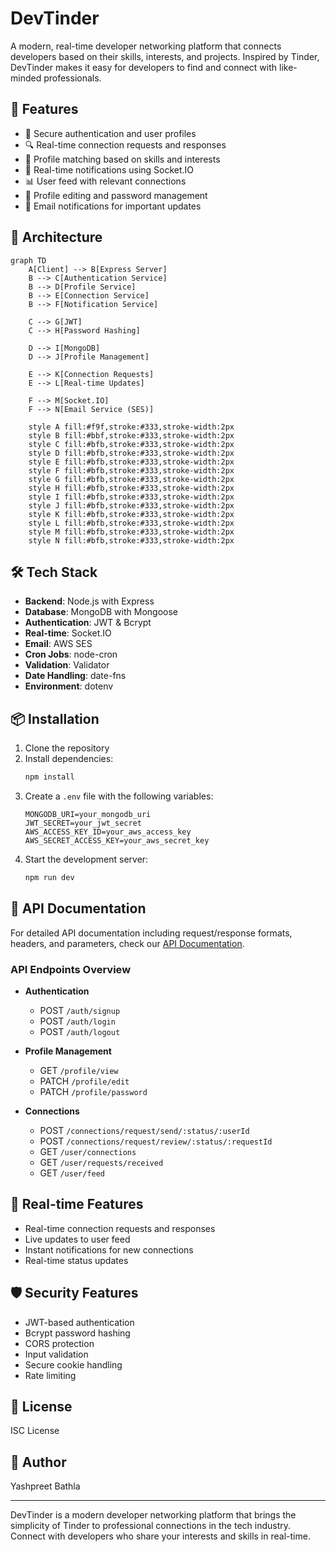 # DevTinder

A modern, real-time developer networking platform that connects developers based on their skills, interests, and projects. Inspired by Tinder, DevTinder makes it easy for developers to find and connect with like-minded professionals.

## 🚀 Features

- 🔐 Secure authentication and user profiles
- 🔍 Real-time connection requests and responses
- 🔄 Profile matching based on skills and interests
- 📱 Real-time notifications using Socket.IO
- 📊 User feed with relevant connections
- 🔄 Profile editing and password management
- 📧 Email notifications for important updates

## 📱 Architecture

```mermaid
graph TD
    A[Client] --> B[Express Server]
    B --> C[Authentication Service]
    B --> D[Profile Service]
    B --> E[Connection Service]
    B --> F[Notification Service]
    
    C --> G[JWT]
    C --> H[Password Hashing]
    
    D --> I[MongoDB]
    D --> J[Profile Management]
    
    E --> K[Connection Requests]
    E --> L[Real-time Updates]
    
    F --> M[Socket.IO]
    F --> N[Email Service (SES)]
    
    style A fill:#f9f,stroke:#333,stroke-width:2px
    style B fill:#bbf,stroke:#333,stroke-width:2px
    style C fill:#bfb,stroke:#333,stroke-width:2px
    style D fill:#bfb,stroke:#333,stroke-width:2px
    style E fill:#bfb,stroke:#333,stroke-width:2px
    style F fill:#bfb,stroke:#333,stroke-width:2px
    style G fill:#bfb,stroke:#333,stroke-width:2px
    style H fill:#bfb,stroke:#333,stroke-width:2px
    style I fill:#bfb,stroke:#333,stroke-width:2px
    style J fill:#bfb,stroke:#333,stroke-width:2px
    style K fill:#bfb,stroke:#333,stroke-width:2px
    style L fill:#bfb,stroke:#333,stroke-width:2px
    style M fill:#bfb,stroke:#333,stroke-width:2px
    style N fill:#bfb,stroke:#333,stroke-width:2px
```

## 🛠️ Tech Stack

- **Backend**: Node.js with Express
- **Database**: MongoDB with Mongoose
- **Authentication**: JWT & Bcrypt
- **Real-time**: Socket.IO
- **Email**: AWS SES
- **Cron Jobs**: node-cron
- **Validation**: Validator
- **Date Handling**: date-fns
- **Environment**: dotenv

## 📦 Installation

1. Clone the repository
2. Install dependencies:
   ```bash
   npm install
   ```
3. Create a `.env` file with the following variables:
   ```
   MONGODB_URI=your_mongodb_uri
   JWT_SECRET=your_jwt_secret
   AWS_ACCESS_KEY_ID=your_aws_access_key
   AWS_SECRET_ACCESS_KEY=your_aws_secret_key
   ```
4. Start the development server:
   ```bash
   npm run dev
   ```

## 📖 API Documentation

For detailed API documentation including request/response formats, headers, and parameters, check our [API Documentation](API_LIST.md).

### API Endpoints Overview

- **Authentication**
  - POST `/auth/signup`
  - POST `/auth/login`
  - POST `/auth/logout`

- **Profile Management**
  - GET `/profile/view`
  - PATCH `/profile/edit`
  - PATCH `/profile/password`

- **Connections**
  - POST `/connections/request/send/:status/:userId`
  - POST `/connections/request/review/:status/:requestId`
  - GET `/user/connections`
  - GET `/user/requests/received`
  - GET `/user/feed`

## 📱 Real-time Features

- Real-time connection requests and responses
- Live updates to user feed
- Instant notifications for new connections
- Real-time status updates

## 🛡️ Security Features

- JWT-based authentication
- Bcrypt password hashing
- CORS protection
- Input validation
- Secure cookie handling
- Rate limiting

## 📝 License

ISC License

## 👤 Author

Yashpreet Bathla

---

DevTinder is a modern developer networking platform that brings the simplicity of Tinder to professional connections in the tech industry. Connect with developers who share your interests and skills in real-time.
